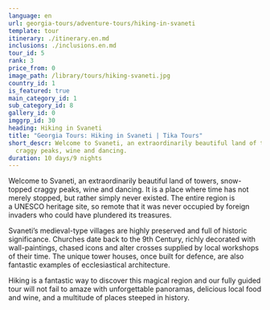```yaml
---
language: en
url: georgia-tours/adventure-tours/hiking-in-svaneti
template: tour
itinerary: ./itinerary.en.md
inclusions: ./inclusions.en.md
tour_id: 5
rank: 3
price_from: 0
image_path: /library/tours/hiking-svaneti.jpg
country_id: 1
is_featured: true
main_category_id: 1
sub_category_id: 8
gallery_id: 0
imggrp_id: 30
heading: Hiking in Svaneti
title: "Georgia Tours: Hiking in Svaneti | Tika Tours"
short_descr: Welcome to Svaneti, an extraordinarily beautiful land of towers, snow-topped
  craggy peaks, wine and dancing.
duration: 10 days/9 nights
---
```

Welcome to Svaneti, an extraordinarily beautiful land of towers, snow\-topped craggy
peaks, wine and dancing. It is a place where time has not merely stopped, but rather
simply never existed. The entire region is a UNESCO heritage site, so remote that
it was never occupied by foreign invaders who could have plundered its treasures.

Svaneti’s medieval\-type villages are highly preserved and full of historic significance.
Churches date back to the 9th Century, richly decorated with wall\-paintings, chased
icons and alter crosses supplied by local workshops of their time. The unique tower
houses, once built for defence, are also fantastic examples of ecclesiastical architecture.

Hiking is a fantastic way to discover this magical region and our fully guided tour
will not fail to amaze with unforgettable panoramas, delicious local food and wine,
and a multitude of places steeped in history.